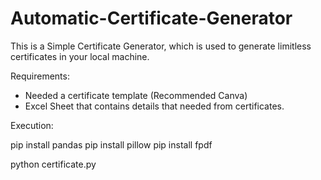 # Automatic-Certificate-Generator

This is a Simple Certificate Generator, which is used to generate limitless certificates in your local machine.

Requirements:
- Needed a certificate template (Recommended Canva)
- Excel Sheet that contains details that needed from certificates.

Execution:

pip install pandas
pip install pillow
pip install fpdf

python certificate.py
